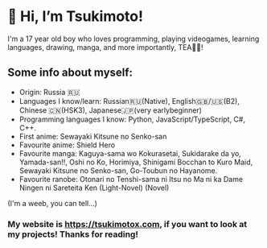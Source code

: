# 👋 Hi, I’m Tsukimoto! 
I'm a 17 year old boy who loves programming, playing videogames, learning languages, drawing, manga, and more importantly, TEA🍵🍃!

## Some info about myself:
- Origin: Russia 🇷🇺
- Languages I know/learn: Russian🇷🇺(Native), English🇬🇧/🇺🇸(B2), Chinese 🇨🇳(HSK3),  Japanese🇯🇵(very earlybeginner)
- Programming languages I know: Python, JavaScript/TypeScript, C#, C++.
- First anime: Sewayaki Kitsune no Senko-san
- Favourite anime: Shield Hero
- Favourite manga: Kaguya-sama wo Kokurasetai, Sukidarake da yo, Yamada-san!!, Oshi no Ko, Horimiya, Shinigami Bocchan to Kuro Maid, Sewayaki Kitsune no Senko-san, Go-Toubun no Hayanome.
- Favourite ranobe: Otonari no Tenshi-sama ni Itsu no Ma ni ka Dame Ningen ni Sareteita Ken (Light-Novel) (Novel)

(I'm a weeb, you can tell...)

### My website is https://tsukimotox.com, if you want to look at my projects! Thanks for reading!
